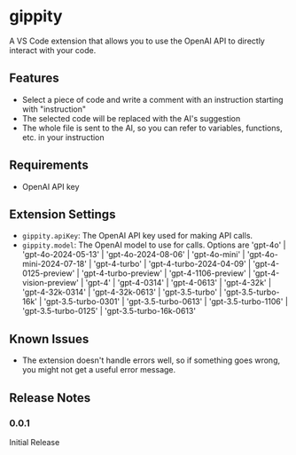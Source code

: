 # gippity

A VS Code extension that allows you to use the OpenAI API to directly interact with your code.

## Features

* Select a piece of code and write a comment with an instruction starting with "instruction"
* The selected code will be replaced with the AI's suggestion
* The whole file is sent to the AI, so you can refer to variables, functions, etc. in your instruction

## Requirements

* OpenAI API key

## Extension Settings

* `gippity.apiKey`: The OpenAI API key used for making API calls.
* `gippity.model`: The OpenAI model to use for calls. Options are 'gpt-4o' | 'gpt-4o-2024-05-13' | 'gpt-4o-2024-08-06' | 'gpt-4o-mini' | 'gpt-4o-mini-2024-07-18' | 'gpt-4-turbo' | 'gpt-4-turbo-2024-04-09' | 'gpt-4-0125-preview' | 'gpt-4-turbo-preview' | 'gpt-4-1106-preview' | 'gpt-4-vision-preview' | 'gpt-4' | 'gpt-4-0314' | 'gpt-4-0613' | 'gpt-4-32k' | 'gpt-4-32k-0314' | 'gpt-4-32k-0613' | 'gpt-3.5-turbo' | 'gpt-3.5-turbo-16k' | 'gpt-3.5-turbo-0301' | 'gpt-3.5-turbo-0613' | 'gpt-3.5-turbo-1106' | 'gpt-3.5-turbo-0125' | 'gpt-3.5-turbo-16k-0613'

## Known Issues

* The extension doesn't handle errors well, so if something goes wrong, you might not get a useful error message.

## Release Notes

### 0.0.1

Initial Release

